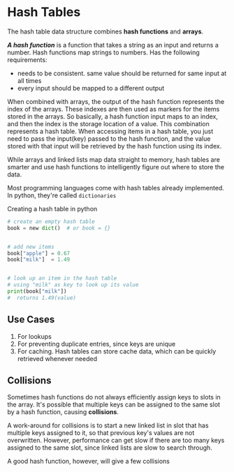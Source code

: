 # Hash Tables

The hash table data structure combines **hash functions** and **arrays**.

***A hash function*** is a function that takes a string as an input and returns a number.
Hash functions map strings to numbers.
Has the following requirements:

- needs to be consistent. same value should be returned for same input at all times
- every input should be mapped to a different output

When combined with arrays, the output of the hash function represents the index of the arrays. These indexes are then used as markers for the items stored in the arrays.
So basically, a hash function input maps to an index, and then the index is the storage location of a value.
This combination represents a hash table.
When accessing items in a hash table, you just need to pass the input(key) passed to the hash function, and the value stored with that input will be retrieved by the hash function using its index.

While arrays and linked lists map data straight to memory, hash tables are smarter and use hash functions to intelligently figure out where to store the data.

Most programming languages come with hash tables already implemented.
In python, they're called `dictionaries`

Creating a hash table in python

```py
# create an empty hash table
book = new dict()  # or book = {}


# add new items 
book["apple"] = 0.67
book["milk"]  = 1.49


# look up an item in the hash table
# using "milk" as key to look up its value
print(book["milk"])
#  returns 1.49(value)
```

## Use Cases

1. For lookups  
2. For preventing duplicate entries, since keys are unique
3. For caching. Hash tables can store cache data, which can be quickly retrieved whenever needed

## Collisions

Sometimes hash functions do not always efficiently assign keys to slots in the array.
It's possible that multiple keys can be assigned to the same slot by a hash function, causing **collisions**.

A work-around for collisions is to start a new linked list in slot that has multiple keys assigned to it, so that previous key's values are not overwritten.
However, performance can get slow if there are too many keys assigned to the same slot, since linked lists are slow to search through.

A good hash function, however, will give a few collisions
